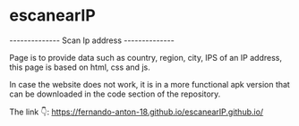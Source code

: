 # escanearIP
-------------- Scan Ip address --------------

 Page is to provide data such as country, region, city, IPS of an IP address, this page is based on html, css and js.

 In case the website does not work, it is in a more functional apk version that can be downloaded in the code section of the repository.


 The link 👇:
https://fernando-anton-18.github.io/escanearIP.github.io/
